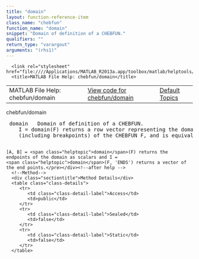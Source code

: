 ```yaml
---
title: "domain"
layout: function-reference-item
class_name: "chebfun"
function_name: "domain"
snippet: "Domain of definition of a CHEBFUN."
qualifiers: ""
return_type: "varargout"
arguments: "(rhs1)"
---
```


<html>
   <head>
      <meta http-equiv="Content-Type" content="text/html; charset=utf-8">
   
      <link rel="stylesheet" href="file:////Applications/MATLAB_R2013a.app/toolbox/matlab/helptools/private/helpwin.css">
      <title>MATLAB File Help: chebfun/domain</title>
   </head>
   <body>
      <!--Single-page help-->
      <table border="0" cellspacing="0" width="100%">
         <tr class="subheader">
            <td class="headertitle">MATLAB File Help: chebfun/domain</td>
            <td class="subheader-left"><a href="matlab:edit chebfun/domain">View code for chebfun/domain</a></td>
            <td class="subheader-right"><a href="matlab:helpwin">Default Topics</a></td>
         </tr>
      </table>
      <div class="title">chebfun/domain</div>
      <div class="helptext"><pre><!--helptext --> <span class="helptopic">domain</span>   Domain of definition of a CHEBFUN.
    I = <span class="helptopic">domain</span>(F) returns a row vector representing the domain of definition
    (including breakpoints) of the CHEBFUN F, and is equivalent to F.domain.
  
    [A, B] = <span class="helptopic">domain</span>(F) returns the endpoints of the domain as scalars and I =
    <span class="helptopic">domain</span>(F, 'ENDS') returns a vector of the end points.</pre></div><!--after help -->
      <!--Method-->
      <div class="sectiontitle">Method Details</div>
      <table class="class-details">
         <tr>
            <td class="class-detail-label">Access</td>
            <td>public</td>
         </tr>
         <tr>
            <td class="class-detail-label">Sealed</td>
            <td>false</td>
         </tr>
         <tr>
            <td class="class-detail-label">Static</td>
            <td>false</td>
         </tr>
      </table>
   </body>
</html>
